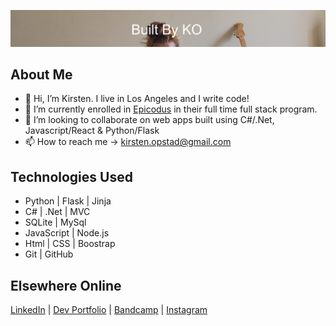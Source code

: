   <!---
  kirstenopstad/kirstenopstad is a ✨ special ✨ repository because its `README.md` (this file) appears on your GitHub profile.
  You can click the Preview link to take a look at your changes.
  --->


![Header](img/ko-couch.png)
## About Me
- 👋 Hi, I’m Kirsten. I live in Los Angeles and I write code!
- 🌱 I’m currently enrolled in [Epicodus](https://www.epicodus.com/) in their full time full stack program.
- 💞️ I’m looking to collaborate on web apps built using C#/.Net, Javascript/React & Python/Flask
- 📫 How to reach me -> kirsten.opstad@gmail.com

<!-- ## Stats -->
<!-- | | |
|:---:|:---:|
| [![kirstenopstad's GitHub stats](https://github-readme-stats.vercel.app/api?username=kirstenopstad&theme=dark&show_icons=true)](https://github.com/anuraghazra/github-readme-stats) | [![kirstenopstad's GitHub stats](https://github-readme-stats.vercel.app/api/top-langs?username=kirstenopstad&theme=dark&show_icons=true&locale=en&layout=compact)](https://github.com/anuraghazra/github-readme-stats) |
| | | -->

## Technologies Used
* Python | Flask | Jinja
* C# | .Net | MVC 
* SQLite | MySql
* JavaScript | Node.js
* Html | CSS | Boostrap
* Git | GitHub


## Elsewhere Online

[LinkedIn](https://www.linkedin.com/in/kirstenopstad/) |  [Dev Portfolio](https://kirstenopstad.github.io/portfolio/) | [Bandcamp](https://kirstenopstad.bandcamp.com/) | [Instagram](https://www.instagram.com/kirstenopstad/) 